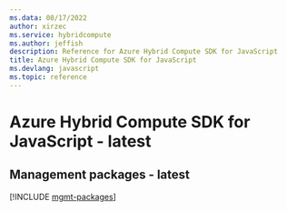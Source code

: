 ```yaml
---
ms.data: 08/17/2022
author: xirzec
ms.service: hybridcompute
ms.author: jeffish
description: Reference for Azure Hybrid Compute SDK for JavaScript
title: Azure Hybrid Compute SDK for JavaScript
ms.devlang: javascript
ms.topic: reference
---
```

# Azure Hybrid Compute SDK for JavaScript - latest

## Management packages - latest
[!INCLUDE [mgmt-packages](hybrid-compute-mgmt-index.md)]